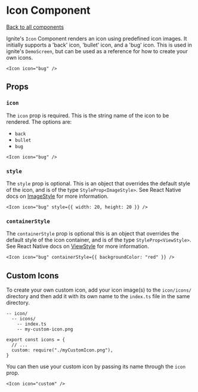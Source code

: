 # Icon Component

[Back to all components](./Components.md)

Ignite's `Icon` Component renders an icon using predefined icon images. It initially supports a 'back' icon, 'bullet' icon, and a 'bug' icon. This is used in ignite's `DemoScreen`, but can be used as a reference for how to create your own icons.

```tsx
<Icon icon="bug" />
```

## Props

### `icon`

The `icon` prop is required. This is the string name of the icon to be rendered. The options are:

- `back`
- `bullet`
- `bug`

```tsx
<Icon icon="bug" />
```

### `style`

The `style` prop is optional. This is an object that overrides the default style of the icon, and is of the type `StyleProp<ImageStyle>`. See React Native docs on [ImageStyle](https://reactnative.dev/docs/image#style) for more information.

```tsx
<Icon icon="bug" style={{ width: 20, height: 20 }} />
```

### `containerStyle`

The `containerStyle` prop is optional this is an object that overrides the default style of the icon container, and is of the type `StyleProp<ViewStyle>`. See React Native docs on [ViewStyle](https://reactnative.dev/docs/view-style-props) for more information.

```tsx
<Icon icon="bug" containerStyle={{ backgroundColor: "red" }} />
```

## Custom Icons

To create your own custom icon, add your icon image(s) to the `icon/icons/` directory and then add it with its own name to the `index.ts` file in the same directory.

```
-- icon/
  -- icons/
    -- index.ts
    -- my-custom-icon.png
```

```tsx
export const icons = {
  // ...
  custom: require("./myCustomIcon.png"),
}
```

You can then use your custom icon by passing its name through the `icon` prop.

```tsx
<Icon icon="custom" />
```
